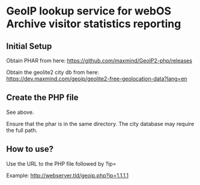 # GeoIP lookup service for webOS Archive visitor statistics reporting
## Initial Setup
Obtain PHAR from here: https://github.com/maxmind/GeoIP2-php/releases

Obtain the geolite2 city db from here: https://dev.maxmind.com/geoip/geolite2-free-geolocation-data?lang=en
## Create the PHP file
See above.

Ensure that the phar is in the same directory. The city database may require the full path.
## How to use?
Use the URL to the PHP file followed by ?ip=<ip address>

Example: http://webserver.tld/geoip.php?ip=1.1.1.1
